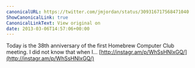 ```yaml
---
canonicalURL: https://twitter.com/jmjordan/status/309316717568471040
ShowCanonicalLink: true
CanonicalLinkText: View original on
date: 2013-03-06T14:57:06+00:00
---
```

Today is the 38th anniversary of the first Homebrew Computer Club meeting. I did not know that when I… [http://instagr.am/p/WhSsHNIxGQ/](http://instagr.am/p/WhSsHNIxGQ/)
